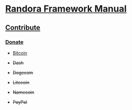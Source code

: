 # [Randora Framework Manual](/README.md)

## [Contribute](/manual/contribute/README.md)

### [Donate](/manual/contribute/donate/README.md)

* [Bitcoin](/manual/contribute/donate/bitcoin/README.md)

* ~~Dash~~

* ~~Dogecoin~~

* ~~Litecoin~~

* ~~Namecoin~~

* ~~PayPal~~
